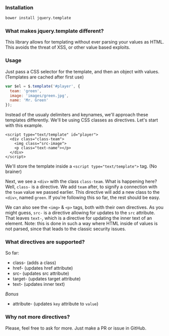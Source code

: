 ### Installation
```sh
bower install jquery.template
```


### What makes jquery.template different?
This library allows for templating without ever parsing your values as HTML. This avoids the threat of XSS, or other value based exploits.


### Usage
Just pass a CSS selector for the template, and then an object with values. (Templates are cached after first use)
```js
var $el = $.template('#player', {
  team: 'green',
  image: 'images/green.jpg',
  name: 'Mr. Green'
});
```

Instead of the usualy delimiters and keynames, we'll approach these templates differently. We'll be using CSS classes as directives. Let's start with this example.
```
<script type="text/template" id="player">
  <div class="class-team">
    <img class="src-image">
    <p class="text-name"></p>
  </div>
</script>
```

We'll store the template inside a `<script type="text/template">` tag. (No brainer)

Next, we see a `<div>` with the class `class-team`. What is happening here? Well, `class-` is a directive. We add `team` after, to signify a connection with the `team` value we passed earlier. This directive will add a new class to the `<div>`, named `green`. If you're following this so far, the rest should be easy.  

We can also see the `<img>` & `<p>` tags, both with their own directives. As you might guess, `src-` is a directive allowing for updates to the `src` attribute. That leaves `text-`, which is a directive for updating the inner text of an element. Note: this is done in such a way where HTML inside of values is not parsed, since that leads to the classic security issues.


### What directives are supported?
So far:
- class- (adds a class)
- href- (updates href attribute)
- src- (updates src attribute)
- target- (updates target attribute)
- text- (updates inner text)

*Bonus*
- attribute- (updates `key` attribute to `value`)


### Why not more directives?
Please, feel free to ask for more. Just make a PR or issue in GitHub.

